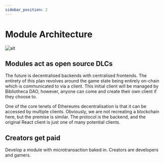 ```yaml
---
sidebar_position: 2
---
```


# Module Architecture


![alt](https://)

## Modules act as open source DLCs

The future is decentralised backends with centralised frontends. The entirety of this plan revolves around the game state being entirely on-chain which is communicated to via a client. This initial client will be managed by Bibliotheca DAO, however, anyone can come and create their own client if they choose to.

One of the core tenets of Ethereums decentralisation is that it can be accessed by multiple clients. Obviously, we are not recreating a blockchain here, but the premise is similar. The protocol is the backend, and the original React client is just one of many potential clients.

## Creators get paid

Develop a module with microtransaction baked in. Creators are developers and gamers.



